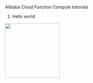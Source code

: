 Alibaba Cloud Function Compute tutorials

1. Hello world 
<a href="https://shell.aliyun.com/?action=git_open&git_repo=https://github.com/wanghq/fc-tutorials.git&tutorial=quick-start/tutorial.md#/" target="cloudshell">
  <img src="https://img.alicdn.com/tfs/TB1wt1zq9zqK1RjSZFpXXakSXXa-1066-166.png" width="180" />
</a>